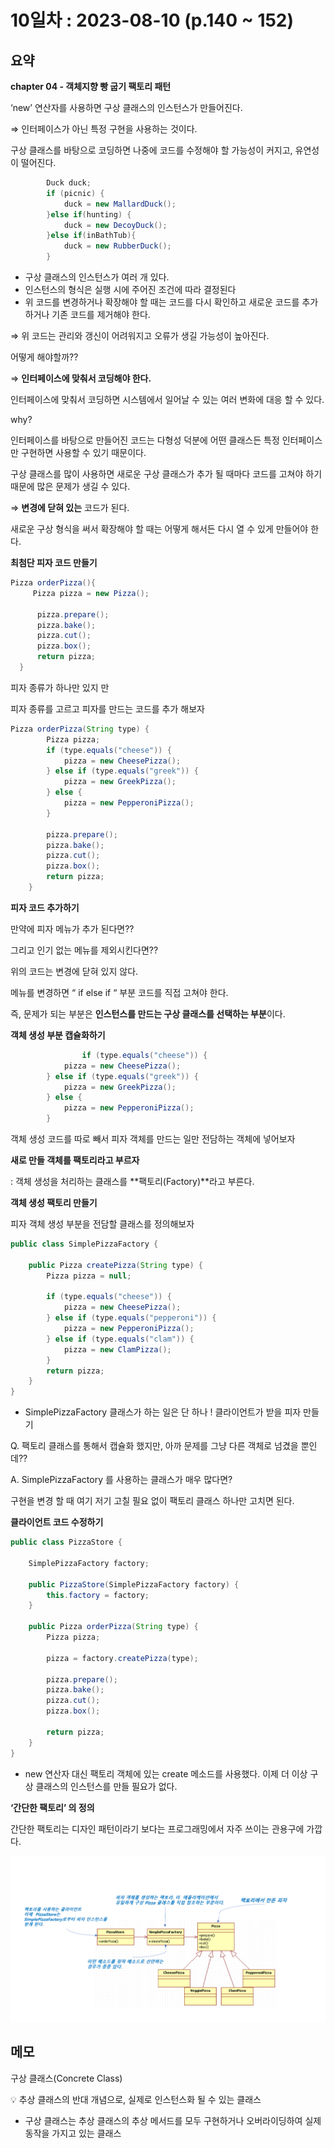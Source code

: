 # 10일차 : 2023-08-10 (p.140 ~ 152)

## 요약

**chapter 04 - 객체지향 빵 굽기 팩토리 패턴**

‘new’ 연산자를 사용하면 구상 클래스의 인스턴스가 만들어진다.

⇒  인터페이스가 아닌 특정 구현을 사용하는 것이다.

구상 클래스를  바탕으로 코딩하면 나중에 코드를 수정해야 할 가능성이 커지고, 유연성이 떨어진다.

```java
        Duck duck;
        if (picnic) {
            duck = new MallardDuck();
        }else if(hunting) {
            duck = new DecoyDuck();
        }else if(inBathTub){
            duck = new RubberDuck();
        }
```

- 구상 클래스의 인스턴스가 여러 개 있다.
- 인스턴스의 형식은 실행 시에 주어진 조건에 따라 결정된다
- 위 코드를 변경하거나 확장해야 할 때는 코드를 다시 확인하고 새로운 코드를 추가하거나 기존 코드를 제거해야 한다.

⇒ 위 코드는 관리와 갱신이 어려워지고 오류가 생길 가능성이 높아진다.

어떻게 해야할까??

⇒ **인터페이스에 맞춰서 코딩해야 한다.**

인터페이스에 맞춰서 코딩하면 시스템에서 일어날 수 있는 여러 변화에 대응 할 수 있다.

why?

인터페이스를 바탕으로 만들어진 코드는 다형성 덕분에 어떤 클래스든 특정 인터페이스만 구현하면 사용할 수 있기 때문이다.

구상 클래스를 많이 사용하면 새로운 구상 클래스가 추가 될 때마다 코드를 고쳐야 하기 때문에 많은 문제가 생길 수 있다.

⇒ **변경에 닫혀 있는** 코드가 된다.

새로운 구상 형식을 써서 확장해야 할 때는 어떻게 해서든 다시 열 수 있게 만들어야 한다.

**최첨단 피자 코드 만들기**

```java
Pizza orderPizza(){
     Pizza pizza = new Pizza();
        
      pizza.prepare();
      pizza.bake();
      pizza.cut();
      pizza.box();
      return pizza;
  }
```

피자 종류가 하나만 있지 만

피자 종류를 고르고 피자를 만드는 코드를 추가 해보자

```java
Pizza orderPizza(String type) {
        Pizza pizza;
        if (type.equals("cheese")) {
            pizza = new CheesePizza();
        } else if (type.equals("greek")) {
            pizza = new GreekPizza();
        } else {
            pizza = new PepperoniPizza();
        }

        pizza.prepare();
        pizza.bake();
        pizza.cut();
        pizza.box();
        return pizza;
    }
```

**피자 코드 추가하기**

만약에 피자 메뉴가 추가 된다면??

그리고 인기 없는 메뉴를 제외시킨다면??

위의 코드는 변경에 닫혀 있지 않다.

메뉴를 변경하면  “  if   else if  “  부분 코드를 직접 고쳐야 한다.

즉, 문제가 되는 부분은 **인스턴스를 만드는 구상 클래스를 선택하는 부분**이다.

**객체 생성 부분 캡슐화하기**

```java
				if (type.equals("cheese")) {
            pizza = new CheesePizza();
        } else if (type.equals("greek")) {
            pizza = new GreekPizza();
        } else {
            pizza = new PepperoniPizza();
        }
```

객체 생성 코드를 따로 빼서 피자 객체를 만드는 일만 전담하는 객체에 넣어보자

**새로 만들 객체를 팩토리라고 부르자**

: 객체 생성을 처리하는 클래스를 **팩토리(Factory)**라고 부른다.

**객체 생성 팩토리 만들기**

피자 객체 생성 부분을 전담할 클래스를 정의해보자

```java
public class SimplePizzaFactory {

    public Pizza createPizza(String type) {
        Pizza pizza = null;

        if (type.equals("cheese")) {
            pizza = new CheesePizza();
        } else if (type.equals("pepperoni")) {
            pizza = new PepperoniPizza();
        } else if (type.equals("clam")) {
            pizza = new ClamPizza();
        }
        return pizza;
    }
}
```

- SimplePizzaFactory 클래스가 하는 일은 단 하나 ! 클라이언트가 받을 피자 만들기

Q. 팩토리 클래스를 통해서 캡슐화 했지만,  아까 문제를 그냥 다른 객체로 넘겼을 뿐인데??

A.  SimplePizzaFactory 를 사용하는 클래스가 매우 많다면?

구현을 변경 할 때 여기 저기 고칠 필요 없이 팩토리 클래스 하나만 고치면 된다.

**클라이언트 코드 수정하기**

```java
public class PizzaStore {
    
    SimplePizzaFactory factory;

    public PizzaStore(SimplePizzaFactory factory) {
        this.factory = factory;
    }
    
    public Pizza orderPizza(String type) {
        Pizza pizza;
        
        pizza = factory.createPizza(type);
        
        pizza.prepare();
        pizza.bake();
        pizza.cut();
        pizza.box();
        
        return pizza;
    }
}
```

- new 연산자 대신 팩토리 객체에 있는 create 메소드를 사용했다. 이제 더 이상 구상 클래스의 인스턴스를 만들 필요가 없다.

**‘간단한 팩토리’ 의 정의**

간단한 팩토리는 디자인 패턴이라기 보다는 프로그래밍에서 자주 쓰이는 관용구에 가깝다.

![19](19.png)

## 메모

구상 클래스(Concrete Class)

<aside>
💡 추상 클래스의 반대 개념으로, 실제로 인스턴스화 될 수 있는 클래스

</aside>

- 구상 클래스는 추상 클래스의 추상 메서드를 모두 구현하거나 오버라이딩하여 실제 동작을 가지고 있는 클래스